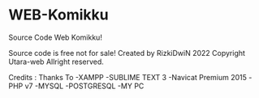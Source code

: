 # WEB-Komikku
Source Code Web Komikku!

Source code is free not for sale!
Created by RizkiDwiN 2022 Copyright Utara-web Allright reserved.

Credits :
Thanks To
-XAMPP 
-SUBLIME TEXT 3
-Navicat Premium 2015
-PHP v7
-MYSQL
-POSTGRESQL
-MY PC
